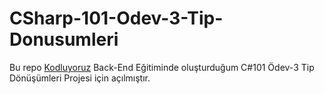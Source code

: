 ﻿# CSharp-101-Odev-3-Tip-Donusumleri
Bu repo [Kodluyoruz](https://www.kodluyoruz.org) Back-End Eğitiminde oluşturduğum  C#101 Ödev-3 Tip Dönüşümleri Projesi için açılmıştır.
